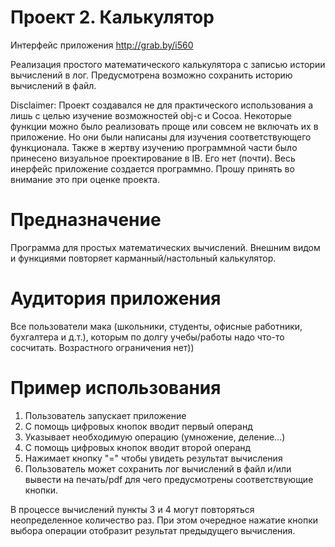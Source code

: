 Проект 2. Калькулятор
=====================
Интерфейс приложения http://grab.by/i560

Реализация простого математического калькулятора с записью истории вычислений в лог.
Предусмотрена возможно сохранить историю вычислений в файл.

Disclaimer: Проект создавался не для практического использования а лишь с целью изучение возможностей obj-c и Cocoa.
Некоторые функции можно было реализовать проще или совсем не включать их в приложение. 
Но они были написаны для изучения соответствующего функционала. 
Также в жертву изучению программной части было принесено визуальное проектирование в IB. 
Его нет (почти). Весь инерфейс приложение создается программно.
Прошу принять во внимание это при оценке проекта.


Предназначение
==============
Программа для простых математических вычислений. 
Внешним видом и функциями повторяет карманный/настольный калькулятор.


Аудитория приложения
====================
Все пользователи мака (школьники, студенты, офисные работники, бухгалтера и д.т.), 
которым по долгу учебы/работы надо что-то сосчитать.
Возрастного ограничения нет))


Пример использования
====================
1. Пользователь запускает приложение
2. С помощь цифровых кнопок вводит первый операнд
3. Указывает необходимую операцию (умножение, деление...)
4. С помощь цифровых кнопок вводит второй операнд 
5. Нажимает кнопку "=" чтобы увидеть результат вычисления
6. Пользователь может сохранить лог вычислений в файл и/или вывести на печать/pdf 
для чего предусмотрены соответствующие кнопки.

В процессе вычислений пункты 3 и 4 могут повторяться неопределенное количество раз. 
При этом очередное нажатие кнопки выбора операции отобразит результат предыдущего вычисления.

